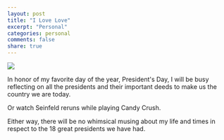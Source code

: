 ```yaml
---
layout: post
title: "I Love Love"
excerpt: "Personal"
categories: personal
comments: false
share: true
---
```


![](http://www.royalsblue.com/wp-content/uploads/2016/02/all-the-presidents.jpg)



In honor of my favorite day of the year, President's Day, I will be busy reflecting on all the presidents and their important deeds to make us the country we are today. 

Or watch Seinfeld reruns while playing Candy Crush.

Either way, there will be no whimsical musing about my life and times in respect to the 18 great presidents we have had.